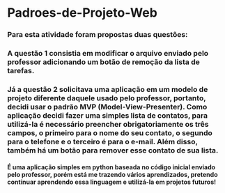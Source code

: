 # Padroes-de-Projeto-Web

<h3>Para esta atividade foram propostas duas questões:</h3>

<h3>A questão 1 consistia em modificar o arquivo enviado pelo professor adicionando um botão de remoção da lista de tarefas.</h3>

<h3>Já a questão 2 solicitava uma aplicação em um modelo de projeto diferente daquele usado pelo professor, portanto, decidi usar o padrão MVP (Model-View-Presenter). Como aplicação decidi fazer uma simples lista de contatos, para utilizá-la é necessário preencher obrigatoriamente os três campos, o primeiro para o nome do seu contato, o segundo para o telefone e o terceiro é para o e-mail. Além disso, também há um botão para remover esse contato de sua lista.</h3>

<h4>É uma aplicação simples em python baseada no código inicial enviado pelo professor, porém está me trazendo vários aprendizados, pretendo continuar aprendendo essa linguagem e utilizá-la em projetos futuros!</h4>
